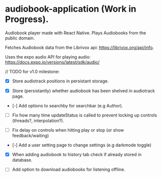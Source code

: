 # audiobook-application (Work in Progress).

Audiobook player made with React Native. 
Plays Audiobooks from the public domain.

Fetches Audiobook data from the Librivox api:
https://librivox.org/api/info.

Uses the expo audio API for playing audio:
https://docs.expo.io/versions/latest/sdk/audio/

// TODO for v1.0 milestone: 

- [x] Store audiotrack positions in persistant storage.
 
- [x] Store (persistantly) whether audiobook has been shelved in audiotrack page.
 
- [-] Add options to searchby for searchbar (e.g Author).
 
- [ ] Fix how many time updateStatus is called to prevent locking up
 controls (threads?, interpolation?).
 
- [ ] Fix delay on controls when hitting play or stop (or show feedback/waiting)
 
- [-] Add a user setting page to change settings (e.g darkmode toggle)
 
- [x] When adding audiobook to history tab check if already stored in database.
 
- [ ] Add option to download audiobooks for listening offline.
